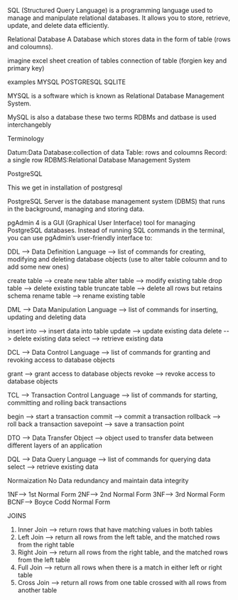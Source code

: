 SQL (Structured Query Language) is a programming language used to manage and manipulate relational databases. It allows you to store, retrieve, update, and delete data efficiently.

Relational Database
A Database which stores data in the form of table (rows and coloumns).

imagine excel sheet
creation of tables
connection of table (forgien key and primary key)

examples
MYSQL
POSTGRESQL
SQLITE

MYSQL is a software which is known as Relational Database Management System.

MySQL is also a database these two terms RDBMs and datbase is used interchangebly

Terminology

Datum:Data
Database:collection of data
Table: rows and coloumns
Record: a single row
RDBMS:Relational Database Management System

PostgreSQL

This we get in installation of postgresql

PostgreSQL Server is the database management system (DBMS) that runs in the background, managing and storing data.

pgAdmin 4 is a GUI (Graphical User Interface) tool for managing PostgreSQL databases. Instead of running SQL commands in the terminal, you can use pgAdmin’s user-friendly interface to:

DDL --> Data Definition Language --> list of commands for creating, modifying and deleting database objects (use to alter table coloumn and to add some new ones)

create table --> create new table
alter table --> modify existing table
drop table --> delete existing table
truncate table --> delete all rows but retains schema
rename table --> rename existing table

DML --> Data Manipulation Language --> list of commands for inserting, updating and deleting data

insert into --> insert data into table
update --> update existing data
delete --> delete existing data
select --> retrieve existing data

DCL --> Data Control Language --> list of commands for granting and revoking access to database objects

grant --> grant access to database objects
revoke --> revoke access to database objects

TCL --> Transaction Control Language --> list of commands for starting, committing and rolling back transactions

begin --> start a transaction
commit --> commit a transaction
rollback --> roll back a transaction
savepoint --> save a transaction point

DTO --> Data Transfer Object --> object used to transfer data between different layers of an application

DQL --> Data Query Language --> list of commands for querying data  
select --> retrieve existing data

Normaization
No Data redundancy and maintain data integrity

1NF--> 1st Normal Form
2NF--> 2nd Normal Form
3NF--> 3rd Normal Form
BCNF--> Boyce Codd Normal Form

JOINS

1. Inner Join --> return rows that have matching values in both tables
2. Left Join --> return all rows from the left table, and the matched rows from the right table
3. Right Join --> return all rows from the right table, and the matched rows from the left table
4. Full Join --> return all rows when there is a match in either left or right table
5. Cross Join --> return all rows from one table crossed with all rows from another table
